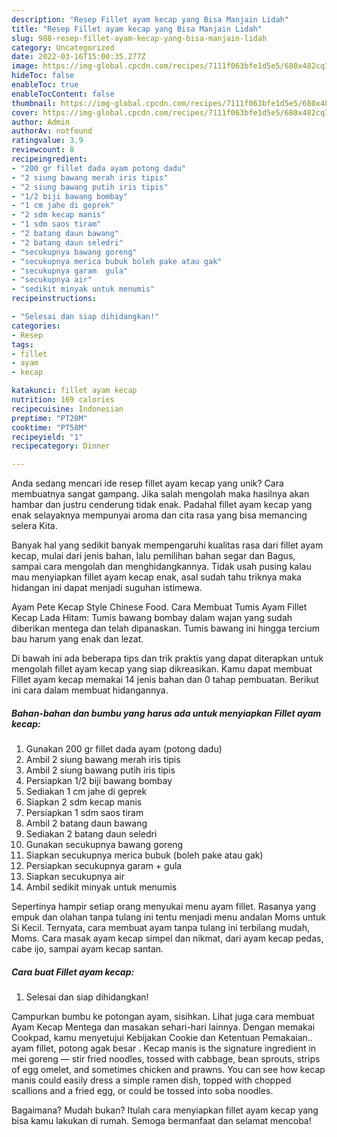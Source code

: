```yaml
---
description: "Resep Fillet ayam kecap yang Bisa Manjain Lidah"
title: "Resep Fillet ayam kecap yang Bisa Manjain Lidah"
slug: 988-resep-fillet-ayam-kecap-yang-bisa-manjain-lidah
category: Uncategorized
date: 2022-03-16T15:00:35.277Z
image: https://img-global.cpcdn.com/recipes/7111f063bfe1d5e5/680x482cq70/fillet-ayam-kecap-foto-resep-utama.jpg
hideToc: false
enableToc: true
enableTocContent: false
thumbnail: https://img-global.cpcdn.com/recipes/7111f063bfe1d5e5/680x482cq70/fillet-ayam-kecap-foto-resep-utama.jpg
cover: https://img-global.cpcdn.com/recipes/7111f063bfe1d5e5/680x482cq70/fillet-ayam-kecap-foto-resep-utama.jpg
author: Admin
authorAv: notfound
ratingvalue: 3.9
reviewcount: 8
recipeingredient:
- "200 gr fillet dada ayam potong dadu"
- "2 siung bawang merah iris tipis"
- "2 siung bawang putih iris tipis"
- "1/2 biji bawang bombay"
- "1 cm jahe di geprek"
- "2 sdm kecap manis"
- "1 sdm saos tiram"
- "2 batang daun bawang"
- "2 batang daun seledri"
- "secukupnya bawang goreng"
- "secukupnya merica bubuk boleh pake atau gak"
- "secukupnya garam  gula"
- "secukupnya air"
- "sedikit minyak untuk menumis"
recipeinstructions:

- "Selesai dan siap dihidangkan!"
categories:
- Resep
tags:
- fillet
- ayam
- kecap

katakunci: fillet ayam kecap 
nutrition: 169 calories
recipecuisine: Indonesian
preptime: "PT20M"
cooktime: "PT58M"
recipeyield: "1"
recipecategory: Dinner

---
```





Anda sedang mencari ide resep fillet ayam kecap yang unik? Cara membuatnya sangat gampang. Jika salah mengolah maka hasilnya akan hambar dan justru cenderung tidak enak. Padahal fillet ayam kecap yang enak selayaknya mempunyai aroma dan cita rasa yang bisa memancing selera Kita.





Banyak hal yang sedikit banyak mempengaruhi kualitas rasa dari fillet ayam kecap, mulai dari jenis bahan, lalu pemilihan bahan segar dan Bagus, sampai cara mengolah dan menghidangkannya. Tidak usah pusing kalau mau menyiapkan fillet ayam kecap enak,      asal sudah tahu triknya maka hidangan ini dapat menjadi suguhan istimewa.














Ayam Pete Kecap Style Chinese Food. Cara Membuat Tumis Ayam Fillet Kecap Lada Hitam: Tumis bawang bombay dalam wajan yang sudah diberikan mentega dan telah dipanaskan. Tumis bawang ini hingga tercium bau harum yang enak dan lezat.






Di bawah ini ada beberapa tips dan trik praktis yang dapat diterapkan untuk mengolah fillet ayam kecap yang siap dikreasikan. Kamu dapat membuat Fillet ayam kecap memakai 14 jenis bahan dan 0 tahap pembuatan. Berikut ini cara dalam membuat hidangannya.

<!--inarticleads1-->

##### Bahan-bahan dan bumbu yang harus ada untuk menyiapkan Fillet ayam kecap:

1. Gunakan 200 gr fillet dada ayam (potong dadu)
1. Ambil 2 siung bawang merah iris tipis
1. Ambil 2 siung bawang putih iris tipis
1. Persiapkan 1/2 biji bawang bombay
1. Sediakan 1 cm jahe di geprek
1. Siapkan 2 sdm kecap manis
1. Persiapkan 1 sdm saos tiram
1. Ambil 2 batang daun bawang
1. Sediakan 2 batang daun seledri
1. Gunakan secukupnya bawang goreng
1. Siapkan secukupnya merica bubuk (boleh pake atau gak)
1. Persiapkan secukupnya garam + gula
1. Siapkan secukupnya air
1. Ambil sedikit minyak untuk menumis


Sepertinya hampir setiap orang menyukai menu ayam fillet. Rasanya yang empuk dan olahan tanpa tulang ini tentu menjadi menu andalan Moms untuk Si Kecil. Ternyata, cara membuat ayam tanpa tulang ini terbilang mudah, Moms. Cara masak ayam kecap simpel dan nikmat, dari ayam kecap pedas, cabe ijo, sampai ayam kecap santan. 

<!--inarticleads2-->

##### Cara buat Fillet ayam kecap:


1. Selesai dan siap dihidangkan!

Campurkan bumbu ke potongan ayam, sisihkan. Lihat juga cara membuat Ayam Kecap Mentega dan masakan sehari-hari lainnya. Dengan memakai Cookpad, kamu menyetujui Kebijakan Cookie dan Ketentuan Pemakaian.. ayam fillet, potong agak besar . Kecap manis is the signature ingredient in mei goreng — stir fried noodles, tossed with cabbage, bean sprouts, strips of egg omelet, and sometimes chicken and prawns. You can see how kecap manis could easily dress a simple ramen dish, topped with chopped scallions and a fried egg, or could be tossed into soba noodles. 

Bagaimana? Mudah bukan? Itulah cara menyiapkan fillet ayam kecap yang bisa kamu lakukan di rumah. Semoga bermanfaat dan selamat mencoba!
